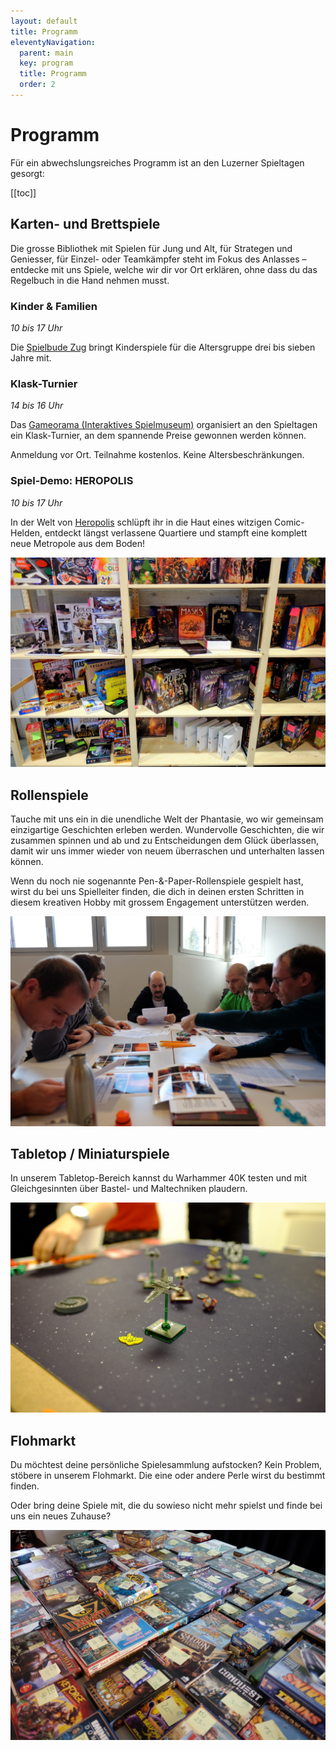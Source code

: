 ```yaml
---
layout: default
title: Programm
eleventyNavigation:
  parent: main
  key: program
  title: Programm
  order: 2
---
```


# Programm

Für ein abwechslungsreiches Programm ist an den Luzerner Spieltagen gesorgt:

[[toc]]

## Karten- und Brettspiele

Die grosse Bibliothek mit Spielen für Jung und Alt, für Strategen und Geniesser, für Einzel- oder Teamkämpfer steht im Fokus des Anlasses – entdecke mit uns Spiele, welche wir dir vor Ort erklären, ohne dass du das Regelbuch in die Hand nehmen musst.

### Kinder & Familien

_10 bis 17 Uhr_

Die [Spielbude Zug](https://www.spielbude.ch/zug) bringt Kinderspiele für die Altersgruppe drei bis sieben Jahre mit.

### Klask-Turnier

_14 bis 16 Uhr_

Das [Gameorama (Interaktives Spielmuseum)](https://www.gameorama.ch/) organisiert an den Spieltagen ein Klask-Turnier, an dem spannende Preise gewonnen werden können.

Anmeldung vor Ort. Teilnahme kostenlos. Keine Altersbeschränkungen.

### Spiel-Demo: HEROPOLIS

_10 bis 17 Uhr_

In der Welt von [Heropolis](https://www.spielpraxis.ch/) schlüpft ihr in die Haut eines witzigen Comic-Helden, entdeckt längst verlassene Quartiere und stampft eine komplett neue Metropole aus dem Boden!

![2018, Luzerner Spieltage](./images/2018-spieltage-01.jpg)

## Rollenspiele

Tauche mit uns ein in die unendliche Welt der Phantasie, wo wir gemeinsam einzigartige Geschichten erleben werden. Wundervolle Geschichten, die wir zusammen spinnen und ab und zu Entscheidungen dem Glück überlassen, damit wir uns immer wieder von neuem überraschen und unterhalten lassen können.

Wenn du noch nie sogenannte Pen-&-Paper-Rollenspiele gespielt hast, wirst du bei uns Spielleiter finden, die dich in deinen ersten Schritten in diesem kreativen Hobby mit grossem Engagement unterstützen werden.

![2019, Luzerner Spieltage](./images/2019-spieltage-09.jpg)

## Tabletop / Miniaturspiele

In unserem Tabletop-Bereich kannst du Warhammer 40K testen und mit Gleichgesinnten über Bastel- und Maltechniken plaudern.

![2018, Luzerner Spieltage](./images/2018-spieltage-06.jpg)

## Flohmarkt

Du möchtest deine persönliche Spielesammlung aufstocken? Kein Problem, stöbere in unserem Flohmarkt. Die eine oder andere Perle wirst du bestimmt finden.

Oder bring deine Spiele mit, die du sowieso nicht mehr spielst und finde bei uns ein neues Zuhause?

![2019, Luzerner Spieltage](./images/2019-spieltage-08.jpg)

